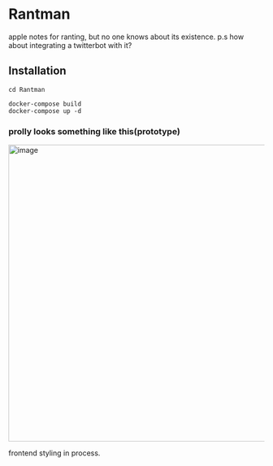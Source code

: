 # Rantman
apple notes for ranting, but no one knows about its existence.
p.s how about integrating a twitterbot with it?

## Installation

```
cd Rantman

docker-compose build
docker-compose up -d

```
### prolly looks something like this(prototype)

<img width="584" alt="image" src="https://user-images.githubusercontent.com/90976669/198881695-ba54b213-efef-4f6d-9fb5-2d92d572528e.png">

frontend styling in process.
